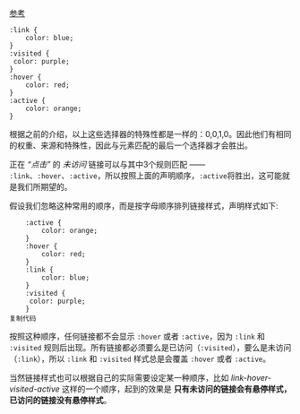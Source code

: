 [参考](https://juejin.im/post/6844903700733886477)

```
:link {
    color: blue;
}
:visited {
 color: purple;
}
:hover {
    color: red;
}
:active {
    color: orange;
}
```

根据之前的介绍，以上这些选择器的特殊性都是一样的：0,0,1,0。因此他们有相同的权重、来源和特殊性，因此与元素匹配的最后一个选择器才会胜出。

正在 *“点击”* 的 *未访问* 链接可以与其中3个规则匹配 —— `:link`、`:hover`、`:active`，所以按照上面的声明顺序，`:active`将胜出，这可能就是我们所期望的。

假设我们忽略这种常用的顺序，而是按字母顺序排列链接样式，声明样式如下:

```
    :active {
        color: orange;
    }
    :hover {
        color: red;
    }
    :link {
        color: blue;
    }
    :visited {
     color: purple;
    }
复制代码
```

按照这种顺序，任何链接都不会显示 `:hover` 或者 `:active`，因为 `:link` 和 `:visited` 规则后出现。所有链接都必须要么是已访问（`:visited`），要么是未访问（`:link`），所以 `:link` 和 `:visited` 样式总是会覆盖 `:hover` 或者 `:active`。

当然链接样式也可以根据自己的实际需要设定某一种顺序，比如 *link-hover-visited-active* 这样的一个顺序，起到的效果是 **只有未访问的链接会有悬停样式，已访问的链接没有悬停样式**。